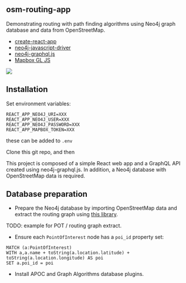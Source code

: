 ## osm-routing-app

Demonstrating routing with path finding algorithms using Neo4j graph database and data from OpenStreetMap.

* [create-react-app](https://github.com/facebook/create-react-app)
* [neo4j-javascript-driver](https://github.com/neo4j/neo4j-javascript-driver)
* [neo4j-graphql.js](https://grandstack.io/docs/neo4j-graphql-js.html)
* [Mapbox GL JS](https://www.mapbox.com/mapbox-gl-js/api/)


![](img/routing.gif)

## Installation 

Set environment variables:

```
REACT_APP_NEO4J_URI=XXX
REACT_APP_NEO4J_USER=XXX
REACT_APP_NEO4J_PASSWORD=XXX
REACT_APP_MAPBOX_TOKEN=XXX
```

these can be added to `.env`

Clone this git repo, and then

This project is composed of a simple React web app and a GraphQL API created using neo4j-graphql.js. In addition, a Neo4j database with OpenStreetMap data is required.

## Database preparation

* Prepare the Neo4j database by importing OpenStreetMap data and extract the routing graph using [this library]().

TODO: example for POT / routing graph extract.

* Ensure each `PointOfInterest` node has a `poi_id` property set:

```
MATCH (a:PointOfInterest)
WITH a,a.name + toString(a.location.latitude) + toString(a.location.longitude) AS poi
SET a.poi_id = poi
```

* Install APOC and Graph Algorithms database plugins.

